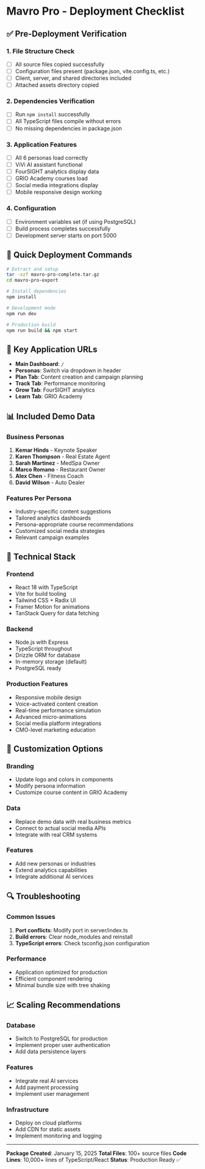 # Mavro Pro - Deployment Checklist

## ✅ Pre-Deployment Verification

### 1. File Structure Check
- [ ] All source files copied successfully
- [ ] Configuration files present (package.json, vite.config.ts, etc.)
- [ ] Client, server, and shared directories included
- [ ] Attached assets directory copied

### 2. Dependencies Verification
- [ ] Run `npm install` successfully
- [ ] All TypeScript files compile without errors
- [ ] No missing dependencies in package.json

### 3. Application Features
- [ ] All 6 personas load correctly
- [ ] ViVi AI assistant functional
- [ ] FourSIGHT analytics display data
- [ ] GRIO Academy courses load
- [ ] Social media integrations display
- [ ] Mobile responsive design working

### 4. Configuration
- [ ] Environment variables set (if using PostgreSQL)
- [ ] Build process completes successfully
- [ ] Development server starts on port 5000

## 🚀 Quick Deployment Commands

```bash
# Extract and setup
tar -xzf mavro-pro-complete.tar.gz
cd mavro-pro-export

# Install dependencies
npm install

# Development mode
npm run dev

# Production build
npm run build && npm start
```

## 🎯 Key Application URLs

- **Main Dashboard**: `/`
- **Personas**: Switch via dropdown in header
- **Plan Tab**: Content creation and campaign planning
- **Track Tab**: Performance monitoring
- **Grow Tab**: FourSIGHT analytics
- **Learn Tab**: GRIO Academy

## 📊 Included Demo Data

### Business Personas
1. **Kemar Hinds** - Keynote Speaker
2. **Karen Thompson** - Real Estate Agent  
3. **Sarah Martinez** - MedSpa Owner
4. **Marco Romano** - Restaurant Owner
5. **Alex Chen** - Fitness Coach
6. **David Wilson** - Auto Dealer

### Features Per Persona
- Industry-specific content suggestions
- Tailored analytics dashboards
- Persona-appropriate course recommendations
- Customized social media strategies
- Relevant campaign examples

## 🔧 Technical Stack

### Frontend
- React 18 with TypeScript
- Vite for build tooling
- Tailwind CSS + Radix UI
- Framer Motion for animations
- TanStack Query for data fetching

### Backend
- Node.js with Express
- TypeScript throughout
- Drizzle ORM for database
- In-memory storage (default)
- PostgreSQL ready

### Production Features
- Responsive mobile design
- Voice-activated content creation
- Real-time performance simulation
- Advanced micro-animations
- Social media platform integrations
- CMO-level marketing education

## 🎨 Customization Options

### Branding
- Update logo and colors in components
- Modify persona information
- Customize course content in GRIO Academy

### Data
- Replace demo data with real business metrics
- Connect to actual social media APIs
- Integrate with real CRM systems

### Features
- Add new personas or industries
- Extend analytics capabilities
- Integrate additional AI services

## 🔍 Troubleshooting

### Common Issues
1. **Port conflicts**: Modify port in server/index.ts
2. **Build errors**: Clear node_modules and reinstall
3. **TypeScript errors**: Check tsconfig.json configuration

### Performance
- Application optimized for production
- Efficient component rendering
- Minimal bundle size with tree shaking

## 📈 Scaling Recommendations

### Database
- Switch to PostgreSQL for production
- Implement proper user authentication
- Add data persistence layers

### Features
- Integrate real AI services
- Add payment processing
- Implement user management

### Infrastructure
- Deploy on cloud platforms
- Add CDN for static assets
- Implement monitoring and logging

---

**Package Created**: January 15, 2025
**Total Files**: 100+ source files
**Code Lines**: 10,000+ lines of TypeScript/React
**Status**: Production Ready ✅